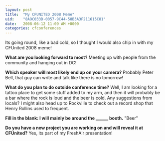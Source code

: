 ```yaml
---
layout: post
title:  "My CFUNITED 2008 Meme"
uid:	"8A9C033D-0057-9C44-58B3A3F211615C81"
date:   2008-06-12 11:09 AM +0000
categories: cfconferences
---
```

Its going round, like a bad cold, so I thought I would also chip in with my CFUnited 2008 meme!

<strong>What are you looking forward to most?</strong>
Meeting up with people from the community and hanging out in DC!


<strong>Which speaker will most likely end up on your camera?</strong>
Probably Peter Bell, that guy can write and talk like there is no tomorrow!

<strong>What do you plan to do outside conference time?</strong>
Well, I am looking for a tattoo place to get some stuff added to my arm, and then it will probably be a bar where the rock is loud and the beer is cold. Any suggestions from locals?
I might also head up to Rockville to check out a record shop that Henry Rollins used to frequent.

<strong>Fill in the blank: I will mainly be around the ______ booth.</strong>
"Beer"


<strong>Do you have a new project you are working on and will reveal it at CFUnited?</strong>
Yes, its part of my FreshAir presentation!